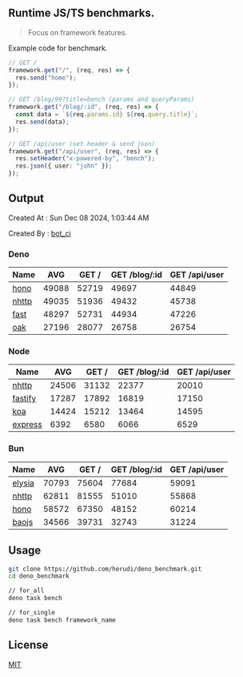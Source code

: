 ## Runtime JS/TS benchmarks.

> Focus on framework features.

Example code for benchmark.
```ts
// GET /
framework.get("/", (req, res) => {
  res.send("home");
});

// GET /blog/99?title=bench (params and queryParams)
framework.get("/blog/:id", (req, res) => {
  const data = `${req.params.id} ${req.query.title}`;
  res.send(data);
});

// GET /api/user (set header & send json)
framework.get("/api/user", (req, res) => {
  res.setHeader("x-powered-by", "bench");
  res.json({ user: "john" });
});
```

## Output
Created At : Sun Dec 08 2024, 1:03:44 AM

Created By : [bot_ci](https://github.com/herudi/deno_benchmarks/commits?author=github-actions%5Bbot%5D)


### Deno
|Name|AVG|GET /|GET /blog/:id|GET /api/user|
|----|----|----|----|----|
|[hono](https://github.com/honojs/hono)|49088|52719|49697|44849|
|[nhttp](https://github.com/nhttp/nhttp)|49035|51936|49432|45738|
|[fast](https://github.com/danteissaias/fast)|48297|52731|44934|47226|
|[oak](https://github.com/oakserver/oak)|27196|28077|26758|26754|
  


### Node
|Name|AVG|GET /|GET /blog/:id|GET /api/user|
|----|----|----|----|----|
|[nhttp](https://github.com/nhttp/nhttp)|24506|31132|22377|20010|
|[fastify](https://github.com/fastify/fastify)|17287|17892|16819|17150|
|[koa](https://github.com/koajs/koa)|14424|15212|13464|14595|
|[express](https://github.com/expressjs/express)|6392|6580|6066|6529|
  


### Bun
|Name|AVG|GET /|GET /blog/:id|GET /api/user|
|----|----|----|----|----|
|[elysia](https://github.com/elysiajs/elysia)|70793|75604|77684|59091|
|[nhttp](https://github.com/nhttp/nhttp)|62811|81555|51010|55868|
|[hono](https://github.com/honojs/hono)|58572|67350|48152|60214|
|[baojs](https://github.com/mattreid1/baojs)|34566|39731|32743|31224|
  



## Usage

```bash
git clone https://github.com/herudi/deno_benchmark.git
cd deno_benchmark

// for_all
deno task bench

// for_single
deno task bench framework_name
```

## License

[MIT](LICENSE)

